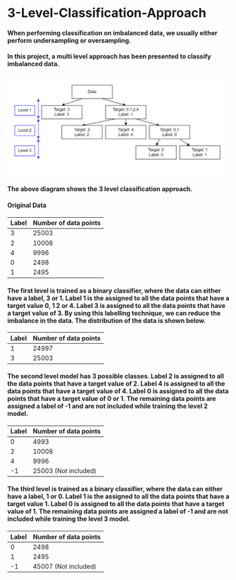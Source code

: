 # 3-Level-Classification-Approach

#### When performing classification on imbalanced data, we usually either perform undersampling or oversampling.

#### In this project, a multi level approach has been presented to classify imbalanced data.

<img align="centre" alt="model" src="3-level-classification-diagram.png">

#### The above diagram shows the 3 level classification approach.

#### Original Data

| Label | Number of data points |
| ----- | --------------------- |
| 3     | 25003                 |
| 2     | 10008                 |
| 4     | 9996                  |
| 0     | 2498                  |
| 1     | 2495                  |

#### The first level is trained as a binary classifier, where the data can either have a label, 3 or 1. Label 1 is the assigned to all the data points that have a target value 0, 1 2 or 4. Label 3 is assigned to all the data points that have a target value of 3. By using this labelling technique, we can reduce the imbalance in the data. The distribution of the data is shown below.

| Label | Number of data points |
| ----- | --------------------- |
| 1     | 24997                 |
| 3     | 25003                 |

#### The second level model has 3 possible classes. Label 2 is assigned to all the data points that have a target value of 2. Label 4 is assigned to all the data points that have a target value of 4. Label 0 is assigned to all the data points that have a target value of 0 or 1. The remaining data points are assigned a label of -1 and are not included while training the level 2 model.

| Label | Number of data points |
| ----- | --------------------- |
| 0     | 4993                  |
| 2     | 10008                 |
| 4     | 9996                  |
| -1    | 25003 (Not included)  |

#### The third level is trained as a binary classifier, where the data can either have a label, 1 or 0. Label 1 is the assigned to all the data points that have a target value 1. Label 0 is assigned to all the data points that have a target value of 1. The remaining data points are assigned a label of -1 and are not included while training the level 3 model.

| Label | Number of data points |
| ----- | --------------------- |
| 0     | 2498                  |
| 1     | 2495                  |
| -1    | 45007 (Not included)  |
